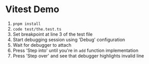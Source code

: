 # Vitest Demo

1. `pnpm install`
1. `code test/the.test.ts`
1. Set breakpoint at line 3 of the test file
1. Start debugging session using 'Debug' configuration
1. Wait for debugger to attach
1. Press 'Step into' until you're in `add` function implementation
1. Press 'Step over' and see that debugger highlights invalid line
